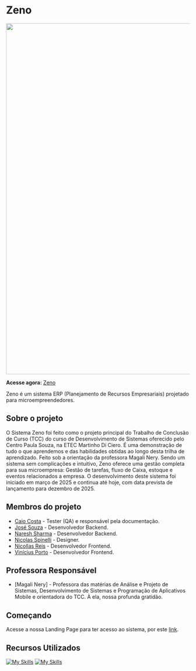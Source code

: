 

# Zeno

<img src="src/assets/logo/LogoZeno_Logotipo_preto.png" width="960">

**Acesse agora:** [Zeno](https://tcc-zeno.vercel.app/)

Zeno é um sistema ERP (Planejamento de Recursos Empresariais) projetado para microempreendedores.

## Sobre o projeto

O Sistema Zeno foi feito como o projeto principal do Trabalho de Conclusão de Curso (TCC) do curso de Desenvolvimento de Sistemas oferecido pelo Centro Paula Souza, na ETEC Martinho Di Ciero. É uma demonstração de tudo o que aprendemos e das habilidades obtidas ao longo desta trilha de aprendizado. Feito sob a orientação da professora Magali Nery.
Sendo um sistema sem complicações e intuitivo, Zeno oferece uma gestão completa para sua microempresa: Gestão de tarefas, fluxo de Caixa, estoque e eventos relacionados a empresa.
O desenvolvimento deste sistema foi iniciado em março de 2025 e continua até hoje, com data prevista de lançamento para dezembro de 2025.

## Membros do projeto

* [Caio Costa](https://github.com/CaioCosta2JZ) - Tester (QA) e responsável pela documentação.
* [José Souza](https://github.com/JoseSouza2007) - Desenvolvedor Backend.
* [Naresh Sharma](https://github.com/pnelrat2) - Desenvolvedor Backend.
* [Nicolas Spinelli](https://github.com/nicolasspinelli008) - Designer.
* [Nícollas Reis](https://github.com/NicollasMSR) - Desenvolvedor Frontend.
* [Vinícius Porto](https://github.com/Vini150cius) - Desenvolvedor Frontend.

## Professora Responsável

* [Magali Nery] - Professora das matérias de Análise e Projeto de Sistemas, Desenvolvimento de Sistemas e Programação de Aplicativos Mobile e orientadora do TCC. À ela, nossa profunda gratidão.

## Começando

Acesse a nossa Landing Page para ter acesso ao sistema, por este [link](https://tcc-zeno.vercel.app/).

## Recursos Utilizados

[![My Skills](https://skillicons.dev/icons?i=js)](https://developer.mozilla.org/pt-BR/docs/Web/JavaScript)
[![My Skills](https://skillicons.dev/icons?i=react)](https://developer.mozilla.org/pt-BR/docs/Web/HTML)
